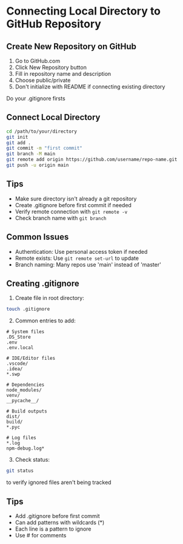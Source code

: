 # Connecting Local Directory to GitHub Repository

## Create New Repository on GitHub
1. Go to GitHub.com
2. Click New Repository button
3. Fill in repository name and description
4. Choose public/private
5. Don't initialize with README if connecting existing directory

Do your .gitignore firsts

## Connect Local Directory
```bash
cd /path/to/your/directory
git init
git add .
git commit -m "first commit"
git branch -M main
git remote add origin https://github.com/username/repo-name.git
git push -u origin main
```

## Tips
- Make sure directory isn't already a git repository
- Create .gitignore before first commit if needed
- Verify remote connection with `git remote -v`
- Check branch name with `git branch`

## Common Issues
- Authentication: Use personal access token if needed
- Remote exists: Use `git remote set-url` to update
- Branch naming: Many repos use 'main' instead of 'master'


## Creating .gitignore
1. Create file in root directory:
```bash
touch .gitignore
```

2. Common entries to add:
```
# System files
.DS_Store
.env
.env.local

# IDE/Editor files
.vscode/
.idea/
*.swp

# Dependencies
node_modules/
venv/
__pycache__/

# Build outputs
dist/
build/
*.pyc

# Log files
*.log
npm-debug.log*
```

3. Check status:
```bash
git status
```
to verify ignored files aren't being tracked

## Tips
- Add .gitignore before first commit
- Can add patterns with wildcards (*)
- Each line is a pattern to ignore
- Use # for comments
